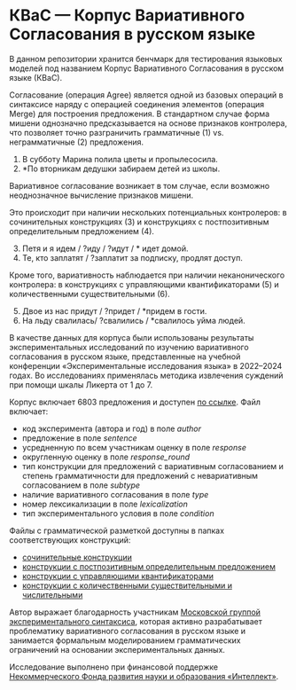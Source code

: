 # КВаС — Корпус Вариативного Согласования в русском языке
В данном репозитории хранится бенчмарк для тестирования языковых моделей под названием Корпус Вариативного Согласования в русском языке (КВаС).

Согласование (операция Agree) является одной из базовых операций в синтаксисе наряду с операцией соединения элементов (операция Merge) для построения предложения. В стандартном случае форма мишени однозначно предсказывается на основе признаков контролера, что позволяет точно разграничить грамматичные (1) vs. неграмматичные (2) предложения.
1. В субботу Марина полила цветы и пропылесосила.
2. *По вторникам дедушки забираем детей из школы.

Вариативное согласование возникает в том случае, если возможно неоднозначное вычисление признаков мишени.

Это происходит при наличии нескольких потенциальных контролеров: в сочинительных конструкциях (3) и конструкциях с постпозитивным определительным предложением (4).

3. Петя и я идем / ?иду / ?идут / * идет домой.
4. Те, кто заплатят / ?заплатит за подписку, продлят доступ.

Кроме того, вариативность наблюдается при наличии неканонического контролера: в конструкциях с управляющими квантификаторами (5) и количественными существительными (6).

5. Двое из нас придут / ?придет / *придем в гости.
6. На льду свалилась/ ?свалились / *свалилось уйма людей.

В качестве данных для корпуса были использованы результаты экспериментальных исследований по изучению вариативного согласования в русском языке, представленные на учебной конференции «Экспериментальные исследования языка» в 2022–2024 годах. Во исследованиях применялась методика извлечения суждений при помощи шкалы Ликерта от 1 до 7.

Корпус включает 6803 предложения и доступен <a href="https://github.com/Xeanst/KVaS/blob/main/KVaS.csv">по ссылке</a>. Файл включает:
- код эксперимента (автора и год) в поле *author*
- предложение в поле *sentence*
- усредненную по всем участникам оценку в поле *response*
- округленную оценку в поле *response_round*
- тип конструкции для предложений с вариативным согласованием и степень грамматичности для предложений с невариативным согласованием в поле *subtype*
- наличие вариативного согласования в поле *type*
- номер лексикализации в поле *lexicalization*
- тип экспериментального условия в поле *condition*

Файлы с грамматической разметкой доступны в папках соответствующих конструкций:
- <a href="https://github.com/Xeanst/KVaS/tree/main/1.%20coordination">сочинительные конструкции</a>
- <a href="https://github.com/Xeanst/KVaS/tree/main/2.%20relative%20clauses">конструкции с постпозитивным определительным предложением</a>
- <a href="https://github.com/Xeanst/KVaS/tree/main/3.%20quantifiers">конструкции с управляющими квантификаторами</a>
- <a href="https://github.com/Xeanst/KVaS/tree/main/4.%20quantitative%20nouns">конструкции с количественными существительными и числительными</a>

Автор выражает благодарность участникам <a href="https://expsynt.com/">Московской группой экспериментального синтаксиса</a>, которая активно разрабатывает проблематику вариативного согласования в русском языке и занимается формальным моделированием грамматических ограничений на основании экспериментальных данных.

Исследование выполнено при финансовой поддержке <a href="https://intellect-foundation.ru/">Некоммерческого Фонда развития науки и образования «Интеллект»</a>.  

